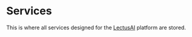 # Services 
This is where all services designed for the [LectusAI](https://lectusai.com/) platform are stored.